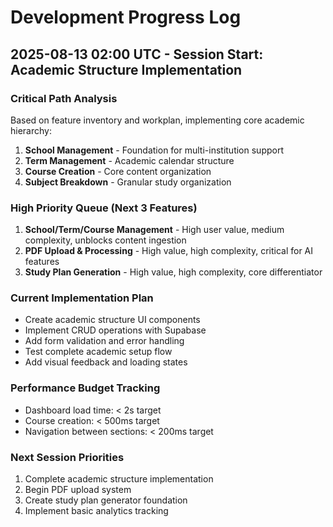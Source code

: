 # Development Progress Log

## 2025-08-13 02:00 UTC - Session Start: Academic Structure Implementation

### Critical Path Analysis
Based on feature inventory and workplan, implementing core academic hierarchy:
1. **School Management** - Foundation for multi-institution support
2. **Term Management** - Academic calendar structure 
3. **Course Creation** - Core content organization
4. **Subject Breakdown** - Granular study organization

### High Priority Queue (Next 3 Features)
1. **School/Term/Course Management** - High user value, medium complexity, unblocks content ingestion
2. **PDF Upload & Processing** - High value, high complexity, critical for AI features
3. **Study Plan Generation** - High value, high complexity, core differentiator

### Current Implementation Plan
- Create academic structure UI components
- Implement CRUD operations with Supabase
- Add form validation and error handling
- Test complete academic setup flow
- Add visual feedback and loading states

### Performance Budget Tracking
- Dashboard load time: < 2s target
- Course creation: < 500ms target
- Navigation between sections: < 200ms target

### Next Session Priorities
1. Complete academic structure implementation
2. Begin PDF upload system
3. Create study plan generator foundation
4. Implement basic analytics tracking